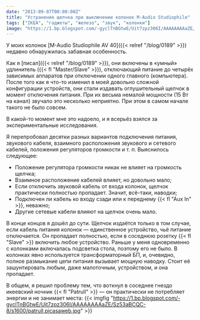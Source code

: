 ```yaml
---
date: "2013-09-07T00:00:00Z"
title: "Устранение щелчка при выключении колонок M-Audio Studiophile"
tags: ["IKEA", "гаджеты", "железо", "звук", "колонки"]
image: "https://1.bp.blogspot.com/-gyclTnBGtwE/Uit7zpz306I/AAAAAAAAaZE/Sz53aBCQC-8/s1600/patrull.picasaweb.jpg"
---
```


У моих колонок [M-Audio Studiophile AV 40]({{< relref "/blog/0189" >}}) недавно обнаружилась забавная особенность.

<!--more-->

Как я [писал]({{< relref "/blog/0189" >}}), они включены в «умный» удлинитель ({{< fl "Master/Slave" >}}), отключающий питание до четырёх зависимых аппаратов при отключении одного главного (компьютера). После того как я что-то изменил в моей довольно сложной конфигурации устройств, они стали издавать оглушительный щелчок в момент отключения питания. При их весьма немалой мощности (15 Вт на канал) звучало это несколько неприятно. При этом в самом начале такого не было совсем.

В какой-то момент мне это надоело, и я всерьёз взялся за экспериментальные исследования.

Я перепробовал десятки разных вариантов подключения питания, звукового кабеля, взаимного расположения звукового и сетевого кабелей, положения регуляторов громкости и т. п. Выяснилось следующее:

* Положение регулятора громкости никак не влияет на громкость щелчка;
* Взаимное расположение кабелей влияет, но довольно мало;
* Если отключить звуковой кабель от входа колонок, щелчок практически полностью пропадает. Значит, всё-таки, наводки;
* Подключен ли кабель ко входу сзади или к переднему {{< fl "Aux In" >}}, неважно;
* Другие сетевые кабели влияют на щелчок очень мало.

В конце концов я дошёл до сути. Щелчок издаётся только в том случае, если кабель питания колонок — единственное устройство, чьё питание отключается. Он пропадает полностью, если в соседнюю розетку {{< fl "Slave" >}} включить любое устройство. Раньше у меня одновременно с колонками включалась подсветка стола, поэтому его не было. В колонках явно используется трансформаторный БП, и, очевидно, полное размыкание цепи питания вызывает мощную наводку. Стоит её зашунтировать любым, даже малоточным, устройством, и она пропадает.

В общем, я решил проблему тем, что воткнул в соседнее гнездо икеевский ночник {{< fl "Patrull" >}} — он практически не потребляет энергии и не занимает места:
{{< imgfig "https://1.bp.blogspot.com/-gyclTnBGtwE/Uit7zpz306I/AAAAAAAAaZE/Sz53aBCQC-8/s1600/patrull.picasaweb.jpg" >}}
